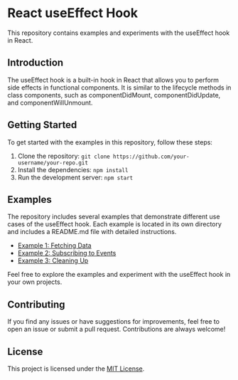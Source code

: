 # React useEffect Hook

This repository contains examples and experiments with the useEffect hook in React.

## Introduction

The useEffect hook is a built-in hook in React that allows you to perform side effects in functional components. It is similar to the lifecycle methods in class components, such as componentDidMount, componentDidUpdate, and componentWillUnmount.

## Getting Started

To get started with the examples in this repository, follow these steps:

1. Clone the repository: `git clone https://github.com/your-username/your-repo.git`
2. Install the dependencies: `npm install`
3. Run the development server: `npm start`

## Examples

The repository includes several examples that demonstrate different use cases of the useEffect hook. Each example is located in its own directory and includes a README.md file with detailed instructions.

- [Example 1: Fetching Data](./examples/fetching-data)
- [Example 2: Subscribing to Events](./examples/event-subscription)
- [Example 3: Cleaning Up](./examples/cleanup)

Feel free to explore the examples and experiment with the useEffect hook in your own projects.

## Contributing

If you find any issues or have suggestions for improvements, feel free to open an issue or submit a pull request. Contributions are always welcome!

## License

This project is licensed under the [MIT License](LICENSE).